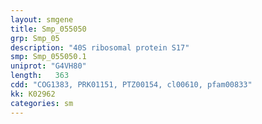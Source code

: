 ```yaml
---
layout: smgene
title: Smp_055050
grp: Smp_05
description: "40S ribosomal protein S17"
smp: Smp_055050.1
uniprot: "G4VH80"
length:   363
cdd: "COG1383, PRK01151, PTZ00154, cl00610, pfam00833"
kk: K02962
categories: sm
---
```

